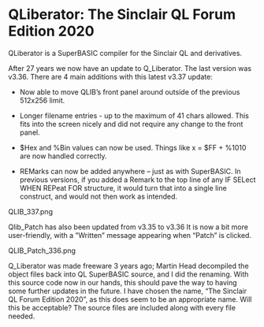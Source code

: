 # QLiberator: The Sinclair QL Forum Edition 2020

QLiberator is a SuperBASIC compiler for the Sinclair QL and derivatives.

After 27 years we now have an update to Q_Liberator. The last version was v3.36. There are 4 main additions with this latest v3.37 update:

+ Now able to move QLIB’s front panel around outside of the previous 512x256 limit.

+ Longer filename entries - up to the maximum of 41 chars allowed. This fits into the screen nicely and did not require any change to the front panel.

+ $Hex and %Bin values can now be used. Things like x = $FF + %1010 are now handled correctly.

+ REMarks can now be added anywhere – just as with SuperBASIC. In previous versions, if you added a Remark to the top line of any IF SELect WHEN REPeat FOR structure, it would turn that into a single line construct, and would not then work as intended.

QLIB_337.png


Qlib_Patch has also been updated from v3.35 to v3.36
It is now a bit more user-friendly, with a ”Written” message appearing when “Patch” is clicked.

QLIB_Patch_336.png


Q_Liberator was made freeware 3 years ago; Martin Head decompiled the object files back into QL SuperBASIC source, and I did the renaming. With this source code now in our hands, this should pave the way to having some further updates in the future. I have chosen the name, “The Sinclair QL Forum Edition 2020”, as this does seem to be an appropriate name. Will this be acceptable?
The source files are included along with every file needed.
